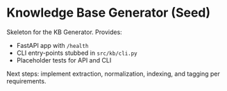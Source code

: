 # Knowledge Base Generator (Seed)

Skeleton for the KB Generator. Provides:
- FastAPI app with `/health`
- CLI entry-points stubbed in `src/kb/cli.py`
- Placeholder tests for API and CLI

Next steps: implement extraction, normalization, indexing, and tagging per requirements.
